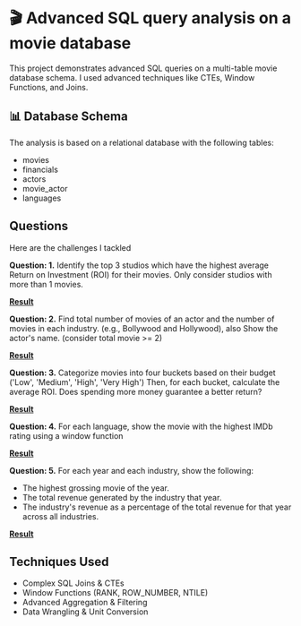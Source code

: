 # 🎬 Advanced SQL query analysis on a movie database

This project demonstrates advanced SQL queries on a multi-table movie database schema. I used advanced techniques like CTEs, Window Functions, and Joins.

## 📊 Database Schema
The analysis is based on a relational database with the following tables:
- movies
- financials
- actors
- movie_actor
- languages

## Questions
Here are the challenges I tackled 

**Question: 1.** 
Identify the top 3 studios which have the highest average Return on Investment (ROI) 
for their movies. Only consider studios with more than 1 movies.

[**Result**](https://github.com/roy-tanmay/Movie-Database-SQL-Analysis/blob/main/ans%201.png)

**Question: 2.**
Find total number of movies of an actor and the number of movies in each industry.
(e.g., Bollywood and Hollywood), also Show the actor's name. (consider total movie >= 2) 

[**Result**](https://github.com/roy-tanmay/Movie-Database-SQL-Analysis/blob/main/ans%202.png)

**Question: 3.** 
Categorize movies into four buckets based on their budget ('Low', 'Medium', 'High', 'Very High') 
Then, for each bucket, calculate the average ROI. Does spending more money guarantee a better return?

[**Result**](https://github.com/roy-tanmay/Movie-Database-SQL-Analysis/blob/main/ans%203.png)

**Question: 4.** 
For each language, show the movie with the highest IMDb rating using a window function

[**Result**](https://github.com/roy-tanmay/Movie-Database-SQL-Analysis/blob/main/ans%204.png)

**Question: 5.** 
For each year and each industry, show the following:
 * The highest grossing movie of the year.
 * The total revenue generated by the industry that year.
 * The industry's revenue as a percentage of the total revenue for that year across all industries.

[**Result**](https://github.com/roy-tanmay/Movie-Database-SQL-Analysis/blob/main/ans%205.png)

## Techniques Used
- Complex SQL Joins & CTEs
- Window Functions (RANK, ROW_NUMBER, NTILE)
- Advanced Aggregation & Filtering
- Data Wrangling & Unit Conversion










